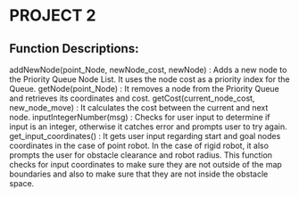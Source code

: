 # PROJECT 2


## Function Descriptions:
addNewNode(point_Node, newNode_cost, newNode) : Adds a new node to the Priority Queue Node List. It uses the node cost as a priority index for the Queue.
getNode(point_Node) : It removes a node from the Priority Queue and retrieves its coordinates and cost.
getCost(current_node_cost, new_node_move) : It calculates the cost between the current and next node.
inputIntegerNumber(msg) : Checks for user input to determine if input is an integer, otherwise it catches error and prompts user to try again.
get_input_coordinates() : It gets user input regarding start and goal nodes coordinates in the case of point robot. In the case of rigid robot, it also prompts the user for obstacle clearance and robot radius. This function checks for input coordinates to make sure they are not outside of the map boundaries and also to make sure that they are not inside the obstacle space.

